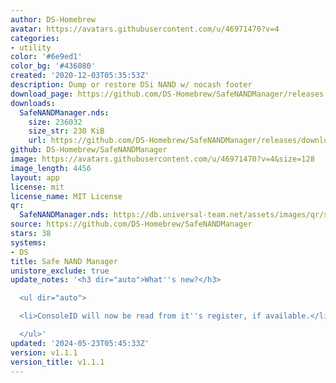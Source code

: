 ```yaml
---
author: DS-Homebrew
avatar: https://avatars.githubusercontent.com/u/46971470?v=4
categories:
- utility
color: '#6e9ed1'
color_bg: '#436080'
created: '2020-12-03T05:35:53Z'
description: Dump or restore DSi NAND w/ nocash footer
download_page: https://github.com/DS-Homebrew/SafeNANDManager/releases
downloads:
  SafeNANDManager.nds:
    size: 236032
    size_str: 230 KiB
    url: https://github.com/DS-Homebrew/SafeNANDManager/releases/download/v1.1.1/SafeNANDManager.nds
github: DS-Homebrew/SafeNANDManager
image: https://avatars.githubusercontent.com/u/46971470?v=4&size=128
image_length: 4456
layout: app
license: mit
license_name: MIT License
qr:
  SafeNANDManager.nds: https://db.universal-team.net/assets/images/qr/safenandmanager-nds.png
source: https://github.com/DS-Homebrew/SafeNANDManager
stars: 38
systems:
- DS
title: Safe NAND Manager
unistore_exclude: true
update_notes: '<h3 dir="auto">What''s new?</h3>

  <ul dir="auto">

  <li>ConsoleID will now be read from it''s register, if available.</li>

  </ul>'
updated: '2024-05-23T05:45:33Z'
version: v1.1.1
version_title: v1.1.1
---
```

